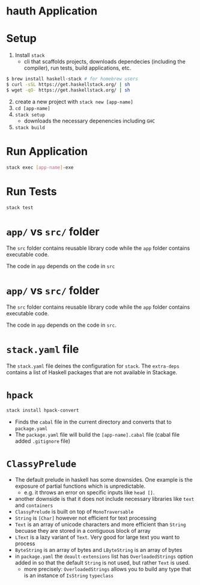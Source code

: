 # hauth Application 

# Setup 
1. Install `stack`
    * cli that scaffolds projects, downloads dependecies (including the compiler), run tests, build applications, etc. 
```bash 
$ brew install haskell-stack # for homebrew users
$ curl -sSL https://get.haskellstack.org/ | sh
$ wget -qO- https://get.haskellstack.org/ | sh
```
2. create a new project with `stack new [app-name]` 
3. `cd [app-name]`
4. `stack setup`
    * downloads the necessary depenencies including `GHC`
5. `stack build` 

# Run Application 
```bash 
stack exec [app-name]-exe 
```

# Run Tests 
```bash 
stack test 
```

# `app/` vs `src/` folder 
The `src` folder contains reusable library code while the `app` folder contains executable code. 

The code in `app` depends on the code in `src`

# `app/` vs `src/` folder 
The `src` folder contains reusable library code while the `app` folder contains executable code. 

The code in `app` depends on the code in `src`. 

# `stack.yaml` file
The `stack.yaml` file deines the configuration for `stack`. The `extra-deps` contains a list of Haskell packages that are not available in Stackage. 

# `hpack`
```bash
stack install hpack-convert
```
* Finds the `cabal` file in the current directory and converts that to `package.yaml` 
* The `package.yaml` file will build the `[app-name].cabal` file (cabal file added `.gitignore` file)

# `ClassyPrelude`
* The default prelude in haskell has some downsides. One example is the exposure of partial functions which is unpredictable. 
    * e.g. it throws an error on specific inputs like `head []`. 
* another downside is that it does not include necessary libraries like `text` and `containers` 
* `ClassyPrelude` is built on top of `MonoTraversable` 
* `String` is `[Char]` however not efficient for text processing 
* `Text` is an array of unicode characters and more efficient than `String` becuase they are stored in a contiguous block of array 
* `LText` is a lazy variant of `Text`. Very good for large text you want to process 
* `ByteString` is an array of bytes and `LByteString` is an array of bytes 
* in `package.yaml` the `deault-extensions` list has `OverloadedStrings` option added in so that the default `String` is not used, but rather `Text` is used. 
    * more precisely: `OverloadedStrings` allows you to build any type that is an instance of `IsString` `typeclass` 
